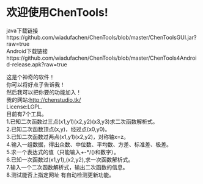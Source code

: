 欢迎使用ChenTools!
===================================
java下载链接https://github.com/wiadufachen/ChenTools/blob/master/ChenToolsGUI.jar?raw=true </br>
Android下载链接https://github.com/wiadufachen/ChenTools/blob/master/ChenTools4Android-release.apk?raw=true </br>

这是个神奇的软件！</br>
你可以将好点子告诉我！</br>
然后我可以把你要的功能加入！</br>
我的网站:http://chenstudio.tk/</br>
License:LGPL. </br>
目前有7个工具。</br>
1.已知二次函数过三点(x1,y1)(x2,y2)(x3,y3)求二次函数解析式。</br>
2.已知二次函数顶点(x,y)，经过点(x0,y0)。</br>
3.已知二次函数过两点(x1,y1)(x2,y2)，对称轴x=z。</br>
4.输入一组数据，得出众数、中位数、平均数、方差、标准差、极差。</br>
5.求一个表达式的值（只能输入+-*/()和数字）。 </br>
6.已知一次函数过(x1,y1),(x2,y2),求一次函数解析式。 </br>
7.输入一个二次函数解析式，输出二次函数的信息。 </br>
8.测试能否上指定网址 有自动检测更新功能。</br>